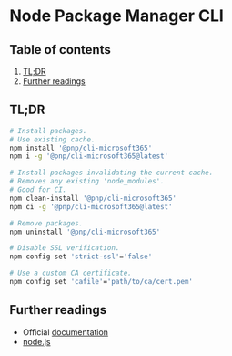 # Node Package Manager CLI

## Table of contents <!-- omit in toc -->

1. [TL;DR](#tldr)
1. [Further readings](#further-readings)

## TL;DR

```sh
# Install packages.
# Use existing cache.
npm install '@pnp/cli-microsoft365'
npm i -g '@pnp/cli-microsoft365@latest'

# Install packages invalidating the current cache.
# Removes any existing 'node_modules'.
# Good for CI.
npm clean-install '@pnp/cli-microsoft365'
npm ci -g '@pnp/cli-microsoft365@latest'

# Remove packages.
npm uninstall '@pnp/cli-microsoft365'
```

```sh
# Disable SSL verification.
npm config set 'strict-ssl'='false'

# Use a custom CA certificate.
npm config set 'cafile'='path/to/ca/cert.pem'
```

## Further readings

- Official [documentation]
- [node.js]

<!--
  References
  -->

<!-- Upstream -->
[documentation]: https://docs.npmjs.com/cli/

<!-- Knowledge base -->
[node.js]: node.js.md
